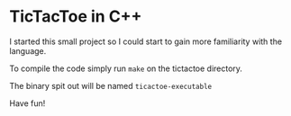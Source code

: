 # TicTacToe in C++
I started this small project so I could start to gain more familiarity with the language.

To compile the code simply run `make` on the tictactoe directory.

The binary spit out will be named `ticactoe-executable`

Have fun!

